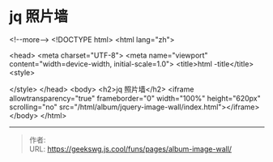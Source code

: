 # jq 照片墙

&lt;!--more--&gt;
&lt;!DOCTYPE html&gt;
&lt;html lang=&#34;zh&#34;&gt;

&lt;head&gt;
  &lt;meta charset=&#34;UTF-8&#34;&gt;
  &lt;meta name=&#34;viewport&#34; content=&#34;width=device-width, initial-scale=1.0&#34;&gt;
  &lt;title&gt;html -title&lt;/title&gt;
  &lt;style&gt;
    
  &lt;/style&gt;
&lt;/head&gt;
&lt;body&gt;
  &lt;h2&gt;jq 照片墙&lt;/h2&gt;
  &lt;iframe allowtransparency=&#34;true&#34; frameborder=&#34;0&#34; width=&#34;100%&#34; height=&#34;620px&#34; scrolling=&#34;no&#34; src=&#34;/html/album/jquery-image-wall/index.html&#34;&gt;&lt;/iframe&gt;
&lt;/body&gt;
&lt;/html&gt;

---

> 作者:   
> URL: https://geekswg.js.cool/funs/pages/album-image-wall/  

